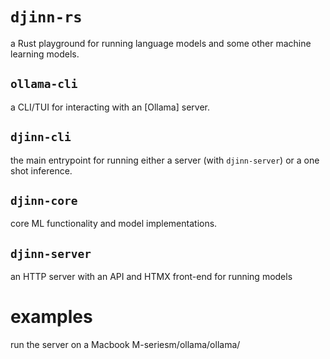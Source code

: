 # `djinn-rs`

a Rust playground
for running language models
and some other machine learning models.

## `ollama-cli`

a CLI/TUI for interacting with an [Ollama] server.

## `djinn-cli`
the main entrypoint
for running either
a server (with `djinn-server`)
or a one shot inference.

## `djinn-core`

core ML functionality and model implementations.

## `djinn-server`

an HTTP server
with an API
and HTMX front-end
for running models

# examples

run the server on a Macbook M-seriesm/ollama/ollama/
